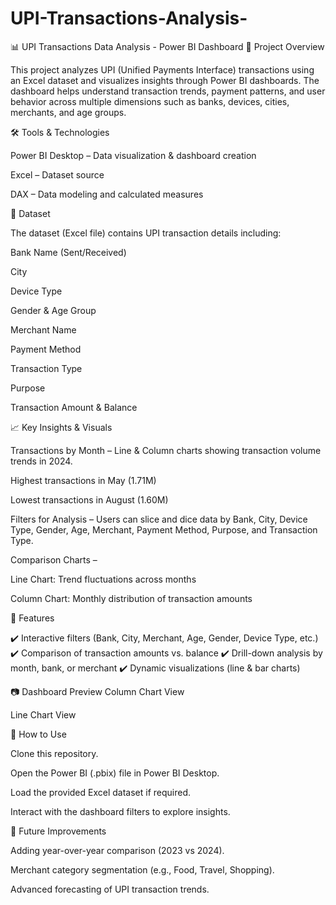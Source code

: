 # UPI-Transactions-Analysis-
📊 UPI Transactions Data Analysis - Power BI Dashboard
📌 Project Overview

This project analyzes UPI (Unified Payments Interface) transactions using an Excel dataset and visualizes insights through Power BI dashboards.
The dashboard helps understand transaction trends, payment patterns, and user behavior across multiple dimensions such as banks, devices, cities, merchants, and age groups.

🛠️ Tools & Technologies

Power BI Desktop – Data visualization & dashboard creation

Excel – Dataset source

DAX – Data modeling and calculated measures

📂 Dataset

The dataset (Excel file) contains UPI transaction details including:

Bank Name (Sent/Received)

City

Device Type

Gender & Age Group

Merchant Name

Payment Method

Transaction Type

Purpose

Transaction Amount & Balance

📈 Key Insights & Visuals

Transactions by Month – Line & Column charts showing transaction volume trends in 2024.

Highest transactions in May (1.71M)

Lowest transactions in August (1.60M)

Filters for Analysis – Users can slice and dice data by Bank, City, Device Type, Gender, Age, Merchant, Payment Method, Purpose, and Transaction Type.

Comparison Charts –

Line Chart: Trend fluctuations across months

Column Chart: Monthly distribution of transaction amounts

🚀 Features

✔️ Interactive filters (Bank, City, Merchant, Age, Gender, Device Type, etc.)
✔️ Comparison of transaction amounts vs. balance
✔️ Drill-down analysis by month, bank, or merchant
✔️ Dynamic visualizations (line & bar charts)

📷 Dashboard Preview
Column Chart View

Line Chart View

📌 How to Use

Clone this repository.

Open the Power BI (.pbix) file in Power BI Desktop.

Load the provided Excel dataset if required.

Interact with the dashboard filters to explore insights.

🔮 Future Improvements

Adding year-over-year comparison (2023 vs 2024).

Merchant category segmentation (e.g., Food, Travel, Shopping).

Advanced forecasting of UPI transaction trends.

